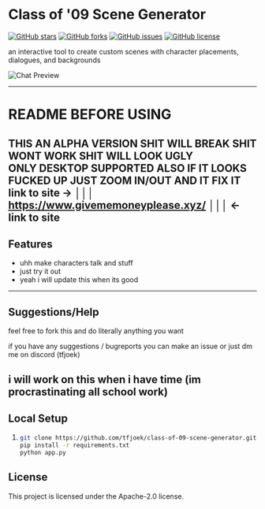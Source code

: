 Class of '09 Scene Generator
============
[![GitHub stars](https://img.shields.io/github/stars/tfjoek/class-of-09-scene-generator?style=for-the-badge)](https://github.com/tfjoek/class-of-09-scene-generator/stargazers)
[![GitHub forks](https://img.shields.io/github/forks/tfjoek/class-of-09-scene-generator?style=for-the-badge)](https://github.com/tfjoek/class-of-09-scene-generator/network/members)
[![GitHub issues](https://img.shields.io/github/issues/tfjoek/class-of-09-scene-generator?style=for-the-badge)](https://github.com/tfjoek/class-of-09-scene-generator/issues)
[![GitHub license](https://img.shields.io/github/license/tfjoek/class-of-09-scene-generator?style=for-the-badge)](https://github.com/tfjoek/class-of-09-scene-generator/blob/main/LICENSE)

an interactive tool to create custom scenes with character placements, dialogues, and backgrounds

![Chat Preview](https://i.ibb.co/C7jyGNQ/image.png)

---
# README BEFORE USING
THIS AN ALPHA VERSION SHIT WILL BREAK SHIT WONT WORK SHIT WILL LOOK UGLY 
<BR>ONLY DESKTOP SUPPORTED ALSO IF IT LOOKS FUCKED UP JUST ZOOM IN/OUT AND IT FIX IT
<br>link to site -> 
│││ https://www.givememoneyplease.xyz/ │││ <- link to site 
---

## Features
- uhh make characters talk and stuff 
- just try it out
- yeah i will update this when its good


---
## Suggestions/Help
feel free to fork this and do literally anything you want

if you have any suggestions / bugreports you can make an issue or just dm me on discord (tfjoek)

i will work on this when i have time (im procrastinating all school work)
---
## Local Setup

1.
   ```bash
   git clone https://github.com/tfjoek/class-of-09-scene-generator.git
   pip install -r requirements.txt
   python app.py
## License


This project is licensed under the Apache-2.0 license. 
